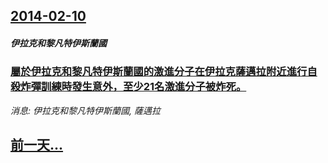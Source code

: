 ## [2014-02-10](/news/2014/02/10/index.md)

##### 伊拉克和黎凡特伊斯蘭國
### [屬於伊拉克和黎凡特伊斯蘭國的激進分子在伊拉克薩邁拉附近進行自殺炸彈訓練時發生意外，至少21名激進分子被炸死。 ](/news/2014/02/10/屬於伊拉克和黎凡特伊斯蘭國的激進分子在伊拉克薩邁拉附近進行自殺炸彈訓練時發生意外-至少21名激進分子被炸死.md)
_消息: 伊拉克和黎凡特伊斯蘭國, 薩邁拉_

## [前一天...](/news/2014/02/9/index.md)


